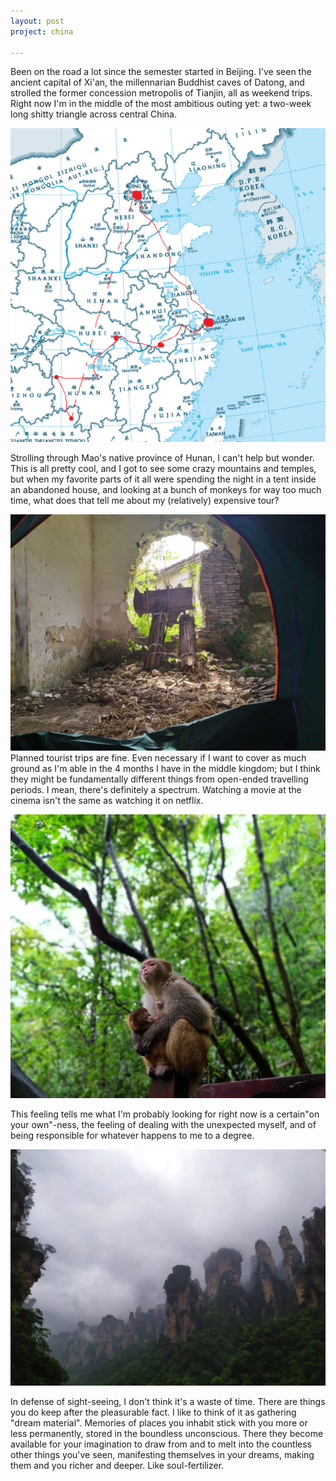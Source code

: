 ```yaml
---
layout: post
project: china

---
```

Been on the road a lot since the semester started in Beijing. I've seen the ancient capital of Xi'an, the millennarian Buddhist caves of Datong, and strolled the former concession metropolis of Tianjin, all as weekend trips. Right now I'm in the middle of the most ambitious outing yet: a two-week long shitty triangle across central China.

![](/uploads/chinacloseup.png)

Strolling through Mao's native province of Hunan, I can't help but wonder. This is all pretty cool, and I got to see some crazy mountains and temples, but when my favorite parts of it all were spending the night in a tent inside an abandoned house, and looking at a bunch of monkeys for way too much time, what does that tell me about my (relatively) expensive tour?

![](/uploads/wildcamping.jpg)Planned tourist trips are fine. Even necessary if I want to cover as much ground as I'm able in the 4 months I have in the middle kingdom; but I think they might be fundamentally different things from open-ended travelling periods. I mean, there's definitely a spectrum. Watching a movie at the cinema isn't the same as watching it on netflix.

![](/uploads/monkeymom.jpg)

This feeling tells me what I'm probably looking for right now is a certain"on your own"-ness, the feeling of dealing with the unexpected myself, and of being responsible for whatever happens to me to a degree.

![](/uploads/karst.jpg)

In defense of sight-seeing, I don't think it's a waste of time. There are things you do keep after the pleasurable fact. I like to think of it as gathering "dream material". Memories of places you inhabit stick with you more or less permanently, stored in the boundless unconscious. There they become available for your imagination to draw from and to melt into the countless other things you've seen, manifesting themselves in your dreams, making them and you richer and deeper. Like soul-fertilizer.